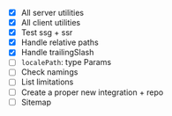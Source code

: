 - [x] All server utilities
- [x] All client utilities
- [x] Test ssg + ssr
- [x] Handle relative paths
- [x] Handle trailingSlash
- [ ] `localePath`: type Params
- [ ] Check namings
- [ ] List limitations
- [ ] Create a proper new integration + repo
- [ ] Sitemap